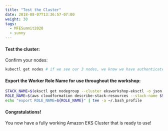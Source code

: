 ```yaml
---
title: "Test the Cluster"
date: 2018-08-07T13:36:57-07:00
weight: 30
tags:
  - MFESummit2020
  - sunny
---
```

#### Test the cluster:
Confirm your nodes:

```bash
kubectl get nodes # if we see our 3 nodes, we know we have authenticated correctly
```

#### Export the Worker Role Name for use throughout the workshop:

```bash
STACK_NAME=$(eksctl get nodegroup --cluster eksworkshop-eksctl -o json | jq -r '.[].StackName')
ROLE_NAME=$(aws cloudformation describe-stack-resources --stack-name $STACK_NAME | jq -r '.StackResources[] | select(.ResourceType=="AWS::IAM::Role") | .PhysicalResourceId')
echo "export ROLE_NAME=${ROLE_NAME}" | tee -a ~/.bash_profile
```

#### Congratulations!

You now have a fully working Amazon EKS Cluster that is ready to use!
